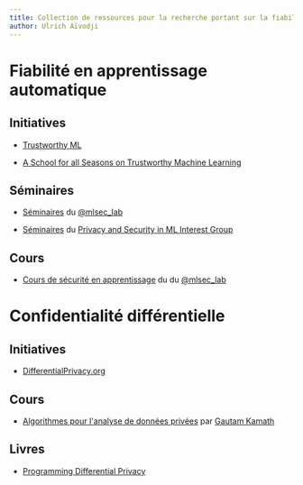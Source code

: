 ```yaml
---
title: Collection de ressources pour la recherche portant sur la fiabilité en apprentissage automatique
author: Ulrich Aïvodji
---
```



<!--more-->

# Fiabilité en apprentissage automatique

## Initiatives

- [Trustworthy ML](https://www.trustworthyml.org/)

- [A School for all Seasons on Trustworthy Machine Learning](https://trustworthy-machine-learning.github.io/)

## Séminaires

- [Séminaires](https://www.youtube.com/watch?v=hJngoKRriO8&list=PLyaM1v1V1Ed_APkoXeGX8ca5Dwnnh3_De) du [@mlsec_lab](https://twitter.com/mlsec_lab)

- [Séminaires](https://www.youtube.com/c/PrivacyandMachineLearningInterestGroup/videos) du [Privacy and Security in ML Interest Group](https://prisec-ml.github.io/)

## Cours

- [Cours de sécurité en apprentissage](https://www.youtube.com/watch?v=5wOWcWepktM&list=PLyaM1v1V1Ed_zDss3_kXlHEULSNmS0_Uz) du du [@mlsec_lab](https://twitter.com/mlsec_lab)


# Confidentialité différentielle

## Initiatives

- [DifferentialPrivacy.org](https://differentialprivacy.org/)

## Cours

- [Algorithmes pour l'analyse de données privées](https://www.youtube.com/watch?v=FJMjNOcIqkc&list=PLmd_zeMNzSvRRNpoEWkVo6QY_6rR3SHjp) par [ Gautam Kamath](http://www.gautamkamath.com/) 

## Livres

- [Programming Differential Privacy](https://programming-dp.com/index.html)

